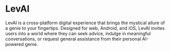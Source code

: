 # LevAI
LevAI is a cross-platform digital experience that brings the mystical allure of a genie to your fingertips. Designed for web, Android, and iOS, LevAI invites users into a world where they can seek advice, indulge in meaningful conversations, or request general assistance from their personal AI-powered genie.
